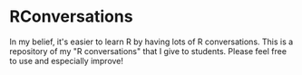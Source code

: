 # RConversations
In my belief, it's easier to learn R by having lots of R conversations. This is a repository of my "R conversations" that I give to students. Please feel free to use and especially improve!

